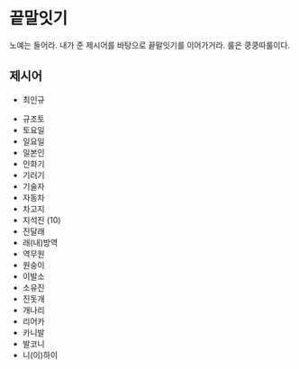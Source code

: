 # 끝말잇기

노예는 들어라. 내가 준 제시어를 바탕으로 끝말잇기를 이어가거라. 룰은 쿵쿵따룰이다.



## 제시어

+ 최인규

* 규조토
* 토요일
* 일요일
* 일본인
* 인화기
* 기러기
* 기술자
* 자동차
* 차고지
* 지석진 (10)
* 진달래
* 래(내)방역
* 역무원
* 원숭이
* 이발소
* 소유진
* 진돗개
* 개나리
* 리어카
* 카니발
* 발코니
* 니(이)하이